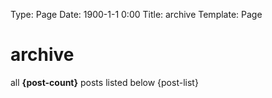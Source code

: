 Type: Page
Date: 1900-1-1 0:00
Title: archive 
Template: Page

# archive
all **{post-count}** posts listed below 
{post-list}